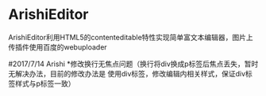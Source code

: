 # ArishiEditor
ArishiEditor利用HTML5的contenteditable特性实现简单富文本编辑器，图片上传插件使用百度的webuploader

#2017/7/14 Arishi
*修改换行无焦点问题（换行将div换成p标签后焦点丢失，暂时无解决办法，目前的修改办法是
使用div标签，修改编辑内相关样式，保证div标签样式与p标签一致）